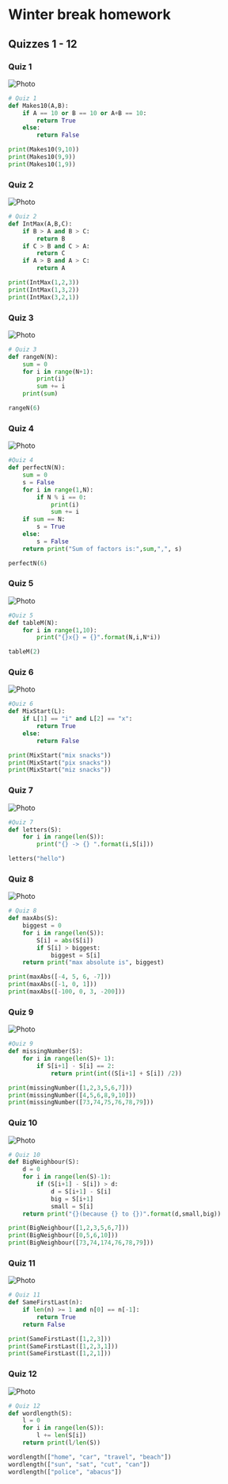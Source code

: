 # Winter break homework
## Quizzes 1 - 12

### Quiz 1
![Photo](https://github.com/TimurGar/Unit-2/blob/main/Quizzes/Quiz%201.jpg)
```.py
# Quiz 1
def Makes10(A,B):
    if A == 10 or B == 10 or A+B == 10:
        return True
    else:
        return False

print(Makes10(9,10))
print(Makes10(9,9))
print(Makes10(1,9))
```

### Quiz 2
![Photo](https://github.com/TimurGar/Unit-2/blob/main/Quizzes/Quiz%202.jpg)
```.py
# Quiz 2
def IntMax(A,B,C):
    if B > A and B > C:
        return B
    if C > B and C > A:
        return C
    if A > B and A > C:
        return A

print(IntMax(1,2,3))
print(IntMax(1,3,2))
print(IntMax(3,2,1))
```

### Quiz 3
![Photo](https://github.com/TimurGar/Unit-2/blob/main/Quizzes/Quiz%203.jpg)
```.py
# Quiz 3
def rangeN(N):
    sum = 0
    for i in range(N+1):
        print(i)
        sum += i
    print(sum)

rangeN(6)
```

### Quiz 4
![Photo](https://github.com/TimurGar/Unit-2/blob/main/Quizzes/Quiz%204.jpg)
```.py
#Quiz 4
def perfectN(N):
    sum = 0
    s = False
    for i in range(1,N):
        if N % i == 0:
            print(i)
            sum += i
    if sum == N:
        s = True
    else:
        s = False
    return print("Sum of factors is:",sum,",", s)

perfectN(6)
```

### Quiz 5
![Photo](https://github.com/TimurGar/Unit-2/blob/main/Quizzes/Quiz%205.jpg)
```.py
#Quiz 5
def tableM(N):
    for i in range(1,10):
        print("{}x{} = {}".format(N,i,N*i))

tableM(2)
```

### Quiz 6
![Photo](https://github.com/TimurGar/Unit-2/blob/main/Quizzes/Quiz%206.jpg)
```.py
#Quiz 6
def MixStart(L):
    if L[1] == "i" and L[2] == "x":
        return True
    else:
        return False

print(MixStart("mix snacks"))
print(MixStart("pix snacks"))
print(MixStart("miz snacks"))
```
### Quiz 7
![Photo](https://github.com/TimurGar/Unit-2/blob/main/Quizzes/Quiz%207.jpg)
```.py
#Quiz 7
def letters(S):
    for i in range(len(S)):
        print("{} -> {} ".format(i,S[i]))

letters("hello")
```
### Quiz 8
![Photo](https://github.com/TimurGar/Unit-2/blob/main/Quizzes/Quiz%208.jpg)
```.py
# Quiz 8
def maxAbs(S):
    biggest = 0
    for i in range(len(S)):
        S[i] = abs(S[i])
        if S[i] > biggest:
            biggest = S[i]
    return print("max absolute is", biggest)

print(maxAbs([-4, 5, 6, -7]))
print(maxAbs([-1, 0, 1]))
print(maxAbs([-100, 0, 3, -200]))
```
### Quiz 9
![Photo](https://github.com/TimurGar/Unit-2/blob/main/Quizzes/Quiz%209.jpg)
```.py
#Quiz 9
def missingNumber(S):
    for i in range(len(S)+ 1):
        if S[i+1] - S[i] == 2:
            return print(int((S[i+1] + S[i]) /2))

print(missingNumber([1,2,3,5,6,7]))
print(missingNumber([4,5,6,8,9,10]))
print(missingNumber([73,74,75,76,78,79]))

```
### Quiz 10
![Photo](https://github.com/TimurGar/Unit-2/blob/main/Quizzes/Quiz%2010.jpg)
```.py
# Quiz 10
def BigNeighbour(S):
    d = 0
    for i in range(len(S)-1):
        if (S[i+1] - S[i]) > d:
            d = S[i+1] - S[i]
            big = S[i+1]
            small = S[i]
    return print("{}(because {} to {})".format(d,small,big))

print(BigNeighbour([1,2,3,5,6,7]))
print(BigNeighbour([0,5,6,10]))
print(BigNeighbour([73,74,174,76,78,79]))
```
### Quiz 11
![Photo](https://github.com/TimurGar/Unit-2/blob/main/Quizzes/Quiz%2011.jpg)
```.py
# Quiz 11
def SameFirstLast(n):
    if len(n) >= 1 and n[0] == n[-1]:
        return True
    return False

print(SameFirstLast([1,2,3]))
print(SameFirstLast([1,2,3,1]))
print(SameFirstLast([1,2,1]))

```

### Quiz 12
![Photo](https://github.com/TimurGar/Unit-2/blob/main/Quizzes/Quiz%2012.jpg)
```.py
# Quiz 12
def wordlength(S):
    l = 0
    for i in range(len(S)):
        l += len(S[i])
    return print(l/len(S))

wordlength(["home", "car", "travel", "beach"])
wordlength(["sun", "sat", "cut", "can"])
wordlength(["police", "abacus"])
```
